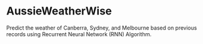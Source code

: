 # AussieWeatherWise
Predict the weather of Canberra, Sydney, and Melbourne based on previous records using Recurrent Neural Network (RNN) Algorithm.
